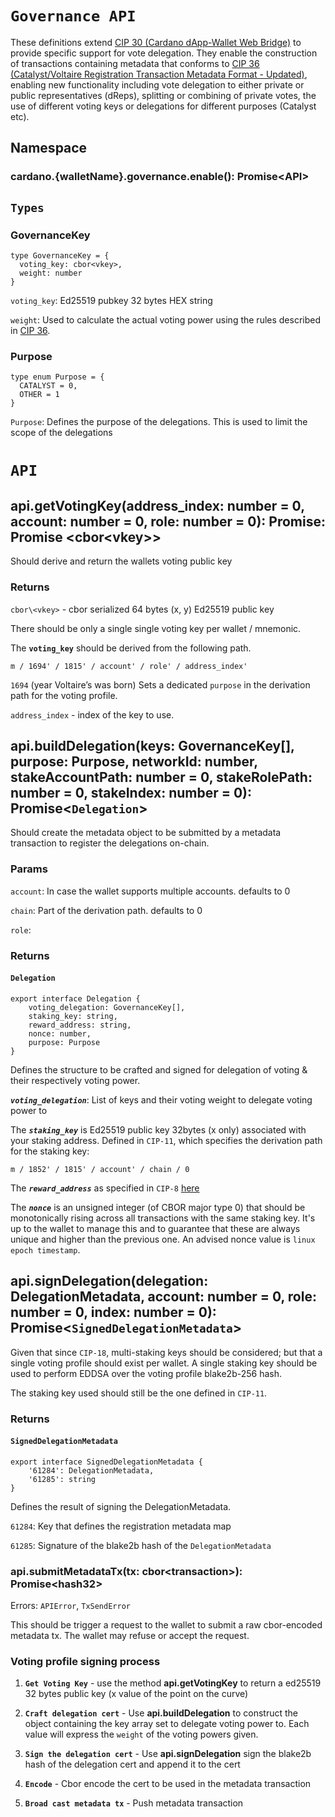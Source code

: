 # `Governance API`

These definitions extend [CIP 30 (Cardano dApp-Wallet Web Bridge)](https://cips.cardano.org/cips/cip30/) to provide specific support for vote delegation.
They enable the construction of transactions containing metadata that conforms to
[CIP 36 (Catalyst/Voltaire Registration Transaction Metadata Format - Updated)](https://cips.cardano.org/cips/cip36/),
enabling new functionality including vote delegation to either private or public representatives (dReps),
splitting or combining of private votes,
the use of different voting keys or delegations
for different purposes (Catalyst etc).

## **Namespace**


### cardano.{walletName}.governance.enable(): Promise\<API>



## `Types`

### **GovernanceKey**

```
type GovernanceKey = {
  voting_key: cbor<vkey>,
  weight: number
}

```

`voting_key`: Ed25519 pubkey 32 bytes HEX string  

`weight`: Used to calculate the actual voting power using the rules described
in 
[CIP 36](https://cips.cardano.org/cips/cip36/).


### **Purpose**

```
type enum Purpose = {
  CATALYST = 0,
  OTHER = 1
}

```

`Purpose`: Defines the purpose of the delegations. This is used to limit the scope of the delegations 


# **`API`**

## **api.getVotingKey**(address_index: number = 0, account: number = 0, role: number = 0): Promise<Bip32PublicKey>: Promise \<**cbor\<vkey>**>

Should derive and return the wallets voting public key

### **Returns**
`cbor\<vkey>` - cbor serialized 64 bytes (x, y) Ed25519 public key  

There should be only a single single voting key per wallet / mnemonic. 

The **`voting_key`** should be derived from the following path. 

```
m / 1694' / 1815' / account' / role' / address_index'
```

`1694` (year Voltaire’s was born) Sets a dedicated `purpose` in the derivation path for the voting profile.  

`address_index` - index of the key to use. 


## **api.buildDelegation**(keys: GovernanceKey[], purpose: Purpose, networkId: number, stakeAccountPath: number = 0, stakeRolePath: number = 0, stakeIndex: number = 0): Promise\<**`Delegation`**>

Should create the metadata object to be submitted by a metadata transaction to register the delegations on-chain. 

### **Params**

`account`: In case the wallet supports multiple accounts. defaults to 0

`chain`: Part of the derivation path. defaults to 0

`role`: 

### **Returns**

#### **`Delegation`**

```
export interface Delegation {
    voting_delegation: GovernanceKey[],
    staking_key: string,
    reward_address: string,
    nonce: number,
    purpose: Purpose
}
```

Defines the structure to be crafted and signed for delegation of voting & their respectively voting power. 

***`voting_delegation`***: List of keys and their voting weight to delegate voting power to

The ***`staking_key`*** is Ed25519 public key 32bytes (x only) associated with your staking address. Defined in `CIP-11`, which specifies the derivation path for the staking key: 

```
m / 1852' / 1815' / account' / chain / 0
```

The ***`reward_address`*** as specified in `CIP-8` [here](https://cips.cardano.org/cips/cip8/#addressformats) 


The ***`nonce`*** is an unsigned integer (of CBOR major type 0) that should be monotonically rising across all transactions with the same staking key. It's up to the wallet to manage this and to guarantee that these are always unique and higher than the previous one. An advised nonce value is `linux epoch timestamp`.


## **api.signDelegation**(delegation: DelegationMetadata, account: number = 0, role: number = 0, index: number = 0): Promise\<**`SignedDelegationMetadata`**>

Given that since `CIP-18`, multi-staking keys should be considered; but that a single voting profile should exist per wallet. A single staking key should be used to perform EDDSA over the voting profile blake2b-256 hash.

The staking key used should still be the one defined in `CIP-11`. 

### **Returns**

#### **`SignedDelegationMetadata`**

```
export interface SignedDelegationMetadata {
    '61284': DelegationMetadata,
    '61285': string
}
```

Defines the result of signing the DelegationMetadata.

`61284`: Key that defines the registration metadata map

`61285`: Signature of the blake2b hash of the `DelegationMetadata`

### api.submitMetadataTx(tx: cbor\<transaction>): Promise\<hash32>

Errors: `APIError`, `TxSendError`

This should be trigger a request to the wallet to submit a raw cbor-encoded metadata tx. The wallet may refuse or accept the request. 

### Voting profile signing process

1. **`Get Voting Key`** - use the method **api.getVotingKey** to return a ed25519 32 bytes public key (x value of the point on the curve)

2. **`Craft delegation cert`** - Use **api.buildDelegation** to construct the object containing the key array set to delegate voting power to. Each value will express the `weight` of the voting powers given.

3. **`Sign the delegation cert`** - Use **api.signDelegation** sign the blake2b hash of the delegation cert and append it to the cert

4. **`Encode`** - Cbor encode the cert to be used in the metadata transaction

5. **`Broad cast metadata tx`** - Push metadata transaction